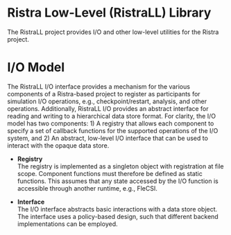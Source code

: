 # Ristra Low-Level (RistraLL) Library

The RistraLL project provides I/O and other low-level utilities for the
Ristra project.

# I/O Model

The RistraLL I/O interface provides a mechanism for the various
components of a Ristra-based project to register as participants for
simulation I/O operations, e.g., checkpoint/restart, analysis, and other
operations. Additionally, RistraLL I/O provides an abstract interface
for reading and writing to a hierarchical data store format. For
clarity, the I/O model has two components: 1) A registry that allows
each component to specify a set of callback functions for the supported
operations of the I/O system, and 2) An abstract, low-level I/O
interface that can be used to interact with the opaque data store.

* **Registry**<br>
  The registry is implemented as a singleton object with registration at
  file scope. Component functions must therefore be defined as static
  functions. This assumes that any state accessed by the I/O function is
  accessible through another runtime, e.g., FleCSI.

* **Interface**<br>
  The I/O interface abstracts basic interactions with a data store
  object. The interface uses a policy-based design, such that different
  backend implementations can be employed.

<!-- vim: set tabstop=2 shiftwidth=2 expandtab fo=cqt tw=72 : -->
